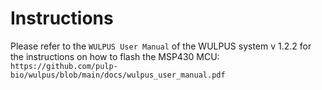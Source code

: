 # Instructions

Please refer to the `WULPUS User Manual` of the WULPUS system v 1.2.2 for the instructions on how to flash the MSP430 MCU:
`https://github.com/pulp-bio/wulpus/blob/main/docs/wulpus_user_manual.pdf`
